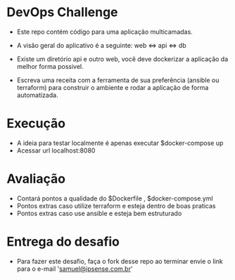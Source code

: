 # DevOps Challenge

- Este repo contém código para uma aplicação multicamadas.

- A visão geral do aplicativo é a seguinte: web <=> api <=> db

- Existe um diretório api e outro web, você deve dockerizar a aplicação da melhor forma possivel.

- Escreva uma receita com a ferramenta de sua preferência (ansible ou terraform) para construir o ambiente e rodar a aplicação de forma automatizada.

# Execução

- A ideia para testar localmente é apenas executar $docker-compose up
- Acessar url localhost:8080


# Avaliação

- Contará pontos a qualidade do $Dockerfile , $docker-compose.yml
- Pontos extras caso utilize terraform e esteja dentro de boas praticas
-  Pontos extras caso use ansible e esteja bem estruturado

# Entrega do desafio 

- Para fazer este desafio, faça o fork desse repo ao terminar envie o link para o e-mail 'samuel@ipsense.com.br'
